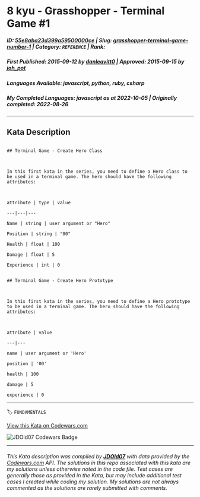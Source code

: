 # 8 kyu - Grasshopper - Terminal Game #1

##### **ID**: [55e8aba23d399a59500000ce](https://www.codewars.com/kata/55e8aba23d399a59500000ce) | **Slug**: [grasshopper-terminal-game-number-1](https://www.codewars.com/kata/55e8aba23d399a59500000ce) | **Category**: `REFERENCE` | **Rank**: <span style="color:white">8 kyu</span>

##### **First Published**: 2015-09-12 ***by*** [danleavitt0](https://www.codewars.com/users/danleavitt0) | **Approved**: 2015-09-15 ***by*** [joh_pot](https://www.codewars.com/users/joh_pot)

##### **Languages Available**: javascript, python, ruby, csharp

##### **My Completed Languages**: javascript ***as at*** 2022-10-05 | **Originally completed**: 2022-08-26

---

## Kata Description


```if:csharp

## Terminal Game - Create Hero Class



In this first kata in the series, you need to define a Hero class to be used in a terminal game. The hero should have the following attributes:



attribute | type | value

---|---|---

Name | string | user argument or "Hero"

Position | string | "00"

Health | float | 100

Damage | float | 5

Experience | int | 0

```



```if-not:csharp

## Terminal Game - Create Hero Prototype



In this first kata in the series, you need to define a Hero prototype to be used in a terminal game. The hero should have the following attributes:



attribute | value

---|---

name | user argument or 'Hero'

position | '00'

health | 100

damage | 5

experience | 0

```



---


🏷 `FUNDAMENTALS`


[View this Kata on Codewars.com](https://www.codewars.com/kata/55e8aba23d399a59500000ce)

![](https://www.codewars.com/users/jdold07/badges/large "JDOld07 Codewars Badge")

---

###### *This Kata description was compiled by [**JDOld07**](https://tpstech.dev) with data provided by the [Codewars.com](https://www.codewars.com) API.  The solutions in this repo associated with this kata are my solutions unless otherwise noted in the code file.  Test cases are generally those as provided in the Kata, but may include additional test cases I created while coding my solution.  My solutions are not always commented as the solutions are rarely submitted with comments.*
